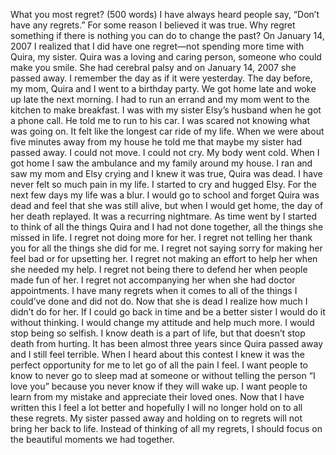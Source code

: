 What you most regret? (500 words)
I have always heard people say, “Don’t have any regrets.” For some reason I believed it was true. Why regret something if there is nothing you can do to change the past? On January 14, 2007 I realized that I did have one regret—not spending more time with Quira, my sister. Quira was a loving and caring person, someone who could make you smile. She had cerebral palsy and on January 14, 2007 she passed away.
I remember the day as if it were yesterday. The day before, my mom, Quira and I went to a birthday party. We got home late and woke up late the next morning. I had to run an errand and my mom went to the kitchen to make breakfast. I was with my sister Elsy’s husband when he got a phone call. He told me to run to his car. I was scared not knowing what was going on. It felt like the longest car ride of my life. When we were about five minutes away from my house he told me that maybe my sister had passed away. I could not move. I could not cry. My body went cold. When I got home I saw the ambulance and my family around my house. I ran and saw my mom and Elsy crying and I knew it was true, Quira was dead. I have never felt so much pain in my life. I started to cry and hugged Elsy.
For the next few days my life was a blur. I would go to school and forget Quira was dead and feel that she was still alive, but when I would get home, the day of her death replayed. It was a recurring nightmare.
As time went by I started to think of all the things Quira and I had not done together, all the things she missed in life. I regret not doing more for her. I regret not telling her thank you for all the things she did for me. I regret not saying sorry for making her feel bad or for upsetting her. I regret not making an effort to help her when she needed my help. I regret not being there to defend her when people made fun of her. I regret not accompanying her when she had doctor appointments. I have many regrets when it comes to all of the things I could’ve done and did not do.
Now that she is dead I realize how much I didn’t do for her. If I could go back in time and be a better sister I would do it without thinking. I would change my attitude and help much more. I would stop being so selfish. I know death is a part of life, but that doesn’t stop death from hurting.
It has been almost three years since Quira passed away and I still feel terrible. When I heard about this contest I knew it was the perfect opportunity for me to let go of all the pain I feel. I want people to know to never go to sleep mad at someone or without telling the person “I love you” because you never know if they will wake up.
I want people to learn from my mistake and appreciate their loved ones. Now that I have written this I feel a lot better and hopefully I will no longer hold on to all these regrets. My sister passed away and holding on to regrets will not bring her back to life. Instead of thinking of all my regrets, I should focus on the beautiful moments we had together.